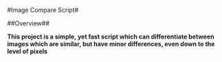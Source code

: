 #Image Compare Script#

##Overview##

**This project is a simple, yet fast script which can differentiate between images which are similar, but have minor differences, even down to the level of pixels**
